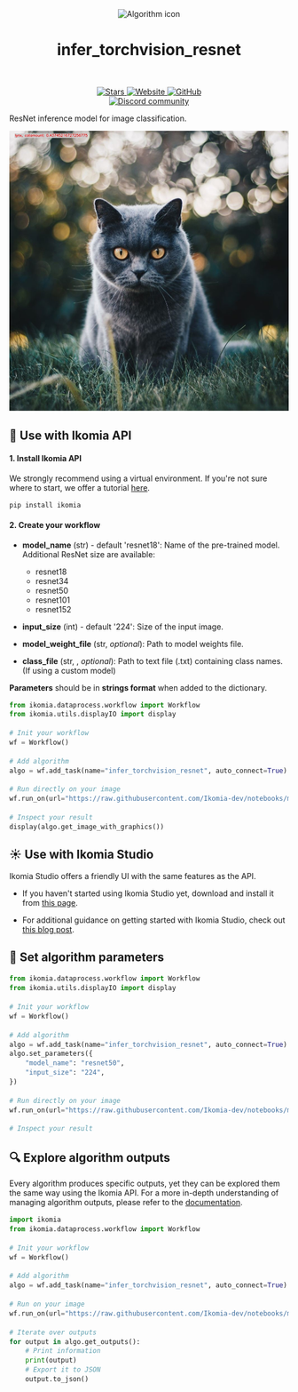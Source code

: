 <div align="center">
  <img src="https://raw.githubusercontent.com/Ikomia-hub/infer_torchvision_resnet/main/icons/pytorch-logo.png" alt="Algorithm icon">
  <h1 align="center">infer_torchvision_resnet</h1>
</div>
<br />
<p align="center">
    <a href="https://github.com/Ikomia-hub/infer_torchvision_resnet">
        <img alt="Stars" src="https://img.shields.io/github/stars/Ikomia-hub/infer_torchvision_resnet">
    </a>
    <a href="https://app.ikomia.ai/hub/">
        <img alt="Website" src="https://img.shields.io/website/http/app.ikomia.ai/en.svg?down_color=red&down_message=offline&up_message=online">
    </a>
    <a href="https://github.com/Ikomia-hub/infer_torchvision_resnet/blob/main/LICENSE.md">
        <img alt="GitHub" src="https://img.shields.io/github/license/Ikomia-hub/infer_torchvision_resnet.svg?color=blue">
    </a>    
    <br>
    <a href="https://discord.com/invite/82Tnw9UGGc">
        <img alt="Discord community" src="https://img.shields.io/badge/Discord-white?style=social&logo=discord">
    </a> 
</p>

ResNet inference model for image classification. 

![Cat classification](https://raw.githubusercontent.com/Ikomia-hub/infer_torchvision_resnet/main/icons/output.jpg)

## :rocket: Use with Ikomia API

#### 1. Install Ikomia API

We strongly recommend using a virtual environment. If you're not sure where to start, we offer a tutorial [here](https://www.ikomia.ai/blog/a-step-by-step-guide-to-creating-virtual-environments-in-python).

```sh
pip install ikomia
```

#### 2. Create your workflow

- **model_name** (str) - default 'resnet18': Name of the pre-trained model. Additional ResNet size are available: 
    - resnet18
    - resnet34
    - resnet50
    - resnet101
    - resnet152

- **input_size** (int) - default '224': Size of the input image.
- **model_weight_file** (str, *optional*): Path to model weights file.
- **class_file** (str, , *optional*): Path to text file (.txt) containing class names. (If using a custom model)

**Parameters** should be in **strings format**  when added to the dictionary.

```python
from ikomia.dataprocess.workflow import Workflow
from ikomia.utils.displayIO import display

# Init your workflow
wf = Workflow()

# Add algorithm
algo = wf.add_task(name="infer_torchvision_resnet", auto_connect=True)

# Run directly on your image
wf.run_on(url="https://raw.githubusercontent.com/Ikomia-dev/notebooks/main/examples/img/img_cat.jpg")

# Inspect your result
display(algo.get_image_with_graphics())
```

## :sunny: Use with Ikomia Studio

Ikomia Studio offers a friendly UI with the same features as the API.

- If you haven't started using Ikomia Studio yet, download and install it from [this page](https://www.ikomia.ai/studio).

- For additional guidance on getting started with Ikomia Studio, check out [this blog post](https://www.ikomia.ai/blog/how-to-get-started-with-ikomia-studio).

## :pencil: Set algorithm parameters

```python
from ikomia.dataprocess.workflow import Workflow
from ikomia.utils.displayIO import display

# Init your workflow
wf = Workflow()

# Add algorithm
algo = wf.add_task(name="infer_torchvision_resnet", auto_connect=True)
algo.set_parameters({
    "model_name": "resnet50",
    "input_size": "224",
})

# Run directly on your image
wf.run_on(url="https://raw.githubusercontent.com/Ikomia-dev/notebooks/main/examples/img/img_cat.jpg")

# Inspect your result
```

## :mag: Explore algorithm outputs

Every algorithm produces specific outputs, yet they can be explored them the same way using the Ikomia API. For a more in-depth understanding of managing algorithm outputs, please refer to the [documentation](https://ikomia-dev.github.io/python-api-documentation/advanced_guide/IO_management.html).

```python
import ikomia
from ikomia.dataprocess.workflow import Workflow

# Init your workflow
wf = Workflow()

# Add algorithm
algo = wf.add_task(name="infer_torchvision_resnet", auto_connect=True)

# Run on your image  
wf.run_on(url="https://raw.githubusercontent.com/Ikomia-dev/notebooks/main/examples/img/img_cat.jpg")

# Iterate over outputs
for output in algo.get_outputs():
    # Print information
    print(output)
    # Export it to JSON
    output.to_json()
```


